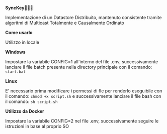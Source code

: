 **SyncKey**💾👨‍💻

Implementazione di un Datastore Distribuito, mantenuto consistente tramite algoritmi di Multicast Totalmente e Causalmente Ordinato

**Come usarlo**

Utilizzo in locale

**Windows**

Impostare la variabile CONFIG=1 all'interno del file .env, successivamente lanciare il file batch presente nella directory principale con il comando: ```start.bat```

**Linux**

E' necessario prima modificare i permessi di fle per renderlo eseguibile con il comando: ```chmod +x script.sh``` e successivamente lanciare il file bash con il comando: ```sh script.sh```

**Utilizzo da Docker**

Impostare la variabile CONFIG=2 nel file .env, successivamente seguire le istruzioni in base al proprio SO
